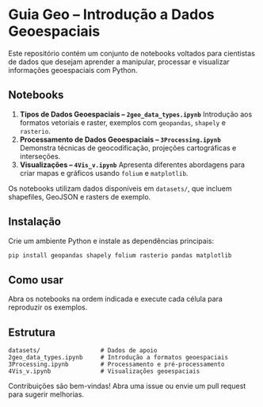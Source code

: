# Guia Geo – Introdução a Dados Geoespaciais

Este repositório contém um conjunto de notebooks voltados para cientistas de dados que desejam aprender a manipular, processar e visualizar informações geoespaciais com Python.

## Notebooks
1. **Tipos de Dados Geoespaciais – `2geo_data_types.ipynb`**
   Introdução aos formatos vetoriais e raster, exemplos com `geopandas`, `shapely` e `rasterio`.
2. **Processamento de Dados Geoespaciais – `3Processing.ipynb`**
   Demonstra técnicas de geocodificação, projeções cartográficas e interseções.
3. **Visualizações – `4Vis_v.ipynb`**
   Apresenta diferentes abordagens para criar mapas e gráficos usando `folium` e `matplotlib`.

Os notebooks utilizam dados disponíveis em `datasets/`, que incluem shapefiles, GeoJSON e rasters de exemplo.

## Instalação
Crie um ambiente Python e instale as dependências principais:

```bash
pip install geopandas shapely folium rasterio pandas matplotlib
```

## Como usar
Abra os notebooks na ordem indicada e execute cada célula para reproduzir os exemplos.

## Estrutura

```
datasets/                 # Dados de apoio
2geo_data_types.ipynb     # Introdução a formatos geoespaciais
3Processing.ipynb         # Processamento e pré-processamento
4Vis_v.ipynb              # Visualizações geoespaciais
```

Contribuições são bem-vindas! Abra uma issue ou envie um pull request para sugerir melhorias.
